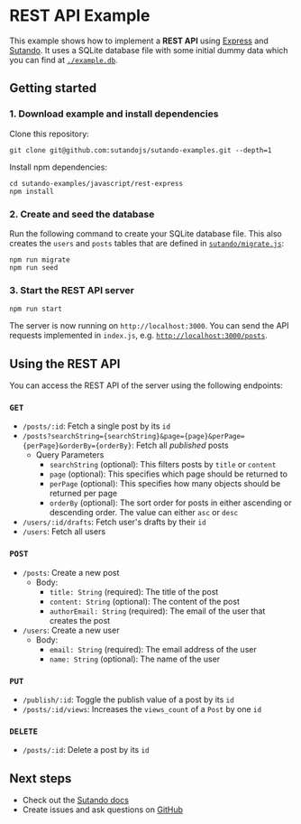 # REST API Example

This example shows how to implement a **REST API** using [Express](https://expressjs.com/) and [Sutando](https://sutando.org). It uses a SQLite database file with some initial dummy data which you can find at [`./example.db`](./example.db).

## Getting started

### 1. Download example and install dependencies

Clone this repository:

```
git clone git@github.com:sutandojs/sutando-examples.git --depth=1
```

Install npm dependencies:

```
cd sutando-examples/javascript/rest-express
npm install
```

### 2. Create and seed the database

Run the following command to create your SQLite database file. This also creates the `users` and `posts` tables that are defined in [`sutando/migrate.js`](./sutando/migrate.js):

```
npm run migrate
npm run seed
```

### 3. Start the REST API server

```
npm run start
```

The server is now running on `http://localhost:3000`. You can send the API requests implemented in `index.js`, e.g. [`http://localhost:3000/posts`](http://localhost:3000/posts).

## Using the REST API

You can access the REST API of the server using the following endpoints:

### `GET`

- `/posts/:id`: Fetch a single post by its `id`
- `/posts?searchString={searchString}&page={page}&perPage={perPage}&orderBy={orderBy}`: Fetch all _published_ posts
  - Query Parameters
    - `searchString` (optional): This filters posts by `title` or `content`
    - `page` (optional): This specifies which page should be returned to
    - `perPage` (optional): This specifies how many objects should be returned per page
    - `orderBy` (optional): The sort order for posts in either ascending or descending order. The value can either `asc` or `desc`
- `/users/:id/drafts`: Fetch user's drafts by their `id`
- `/users`: Fetch all users
### `POST`

- `/posts`: Create a new post
  - Body:
    - `title: String` (required): The title of the post
    - `content: String` (optional): The content of the post
    - `authorEmail: String` (required): The email of the user that creates the post
- `/users`: Create a new user
  - Body:
    - `email: String` (required): The email address of the user
    - `name: String` (optional): The name of the user

### `PUT`

- `/publish/:id`: Toggle the publish value of a post by its `id`
- `/posts/:id/views`: Increases the `views_count` of a `Post` by one `id`

### `DELETE`

- `/posts/:id`: Delete a post by its `id`

## Next steps

- Check out the [Sutando docs](https://sutando.org/)
- Create issues and ask questions on [GitHub](https://github.com/sutandojs/sutando/)